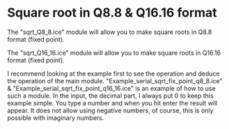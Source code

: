 # Square root in Q8.8 & Q16.16 format

The "sqrt_Q8_8.ice"   module will allow you to make square roots in Q8.8   format (fixed point).

The "sqrt_Q16_16.ice" module will allow you to make square roots in Q16.16 format (fixed point).

I recommend looking at the example first to see the operation and deduce the operation of the main module. "Example_serial_sqrt_fix_point_q8_8.ice" & "Example_serial_sqrt_fix_point_q16_16.ice" is an example of how to use such a module. In the input, the decimal part, I always put 0 to keep this example simple. You type a number and when you hit enter the result will appear. It does not allow using negative numbers, of course, this is only possible with imaginary numbers.

